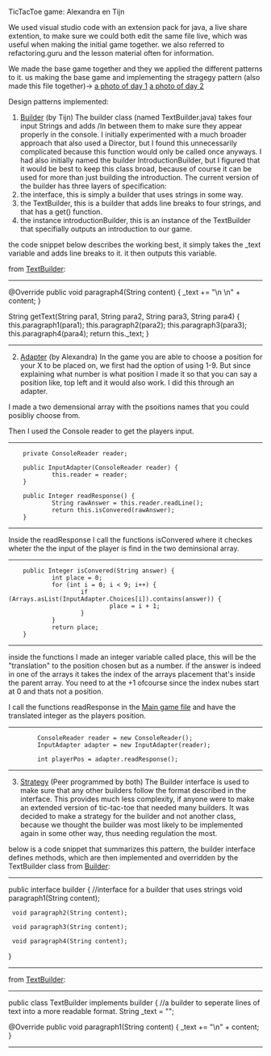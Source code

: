 TicTacToe game:
Alexandra en Tijn

We used visual studio code with an extension pack for java, a live share extention, to make sure we could both edit the same file live, which was useful when making the initial game together. we also referred to refactoring.guru and the lesson material often for information.

We made the base game together and they we applied the different patterns to it.
us making the base game and implementing the stragegy pattern (also made this file together)->
[a photo of day 1](AlexTijn.jpeg)
[a photo of day 2](TijnAlex.jpeg)

Design patterns implemented:

1. [Builder](/src/com/hz/TextBuilder.java) (by Tijn)
The builder class (named TextBuilder.java) takes four input Strings and adds /ln between them to make sure they appear properly in the console. I initially experimented with a much broader approach that also used a Director, but I found this unnecessarily complicated because this function would only be called once anyways.
I had also initially named the builder IntroductionBuilder, but I figured that it would be best to keep this class broad, because of course it can be used for more than just building the introduction.
The current version of the builder has three layers of specification:
  1. the interface, this is simply a builder that uses strings in some way.
  2. the TextBuilder, this is a builder that adds line breaks to four strings, and that has a get() function.
  3. the instance introductionBuilder, this is an instance of the TextBuilder that specifially outputs an introduction to our game.

the code snippet below describes the working best, it simply takes the _text variable and adds line breaks to it. it then outputs this variable.

from [TextBuilder](/src/com/hz/TextBuilder.java):
_________________

   @Override
   public void paragraph4(String content) {
      _text += "\n \n" + content;
   }

   String getText(String para1, String para2, String para3, String para4) {
      this.paragraph1(para1);
      this.paragraph2(para2);
      this.paragraph3(para3);
      this.paragraph4(para4);
      return this._text;
   }
_________________



2. [Adapter](src\com\hz\InputAdapter.java) (by Alexandra)
In the game you are able to choose a position for your X to be placed on, we first had the option of using 1-9. But since explaining what number is what position I made it so that you can say a position like, top left and it would also work. I did this through an adapter. 

I made a two demensional array with the psoitions names that you could posibliy choose from. 

Then I used the Console reader to get the players input.

_________________

        private ConsoleReader reader;

        public InputAdapter(ConsoleReader reader) {
                this.reader = reader;
        }

        public Integer readResponse() {
                String rawAnswer = this.reader.readLine();
                return this.isConvered(rawAnswer);
        } 
_________________   

Inside the readResponse I call the functions isConvered where it checkes wheter the the input of the player is find in the two deminsional array. 

_________________

        public Integer isConvered(String answer) {
                int place = 0;
                for (int i = 0; i < 9; i++) {
                        if (Arrays.asList(InputAdapter.Choices[i]).contains(answer)) {
                                place = i + 1;
                        }
                }
                return place;
        }
_________________

inside the functions I made an integer variable called place, this will be the "translation" to the position chosen but as a number. if the answer is indeed in one of the arrays it takes the index of the arrays placement that's inside the parent array. You need to at the +1 ofcourse since the index nubes start at 0 and thats not a position. 

I call the functions readResponse in the [Main game file](src\com\hz\TicTacToe.java) and have the translated integer as the players position. 

_________________

            ConsoleReader reader = new ConsoleReader();
            InputAdapter adapter = new InputAdapter(reader);

            int playerPos = adapter.readResponse();
_________________

3. [Strategy](/src/com/hz/Builder.java) (Peer programmed by both)
The Builder interface is used to make sure that any other builders follow the format described in the interface. This provides much less complexity, if anyone were to make an extended version of tic-tac-toe that needed many builders. It was decided to make a strategy for the builder and not another class, because we thought the builder was most likely to be implemented again in some other way, thus needing regulation the most.

below is a code snippet that summarizes this pattern, the builder interface defines methods, which are then implemented and overridden by the TextBuilder class
from [Builder](/src/com/hz/Builder.java):
_________________

public interface builder { //interface for a builder that uses strings
     void paragraph1(String content);

     void paragraph2(String content);

     void paragraph3(String content);

     void paragraph4(String content);
}
_________________

from [TextBuilder](/src/com/hz/TextBuilder.java):
_________________

public class TextBuilder implements builder { //a builder to seperate lines of text into a more readable format.
   String _text = "";

   @Override
   public void paragraph1(String content) {
      _text += "\n" + content;
   }
_________________
